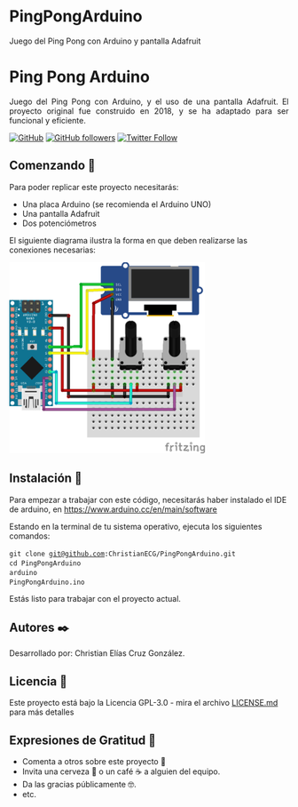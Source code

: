 # PingPongArduino
Juego del Ping Pong con Arduino y pantalla Adafruit

# Ping Pong Arduino
<p align=justify>Juego del Ping Pong con Arduino, y el uso de una pantalla Adafruit. El proyecto original fue construido en 2018, y se ha adaptado para ser funcional y eficiente.</p>

[![GitHub](https://img.shields.io/github/license/ChristianECG/PingPongArduino)](LICENSE)
[![GitHub followers](https://img.shields.io/github/followers/ChristianECG?label=Follow)](https://github.com/ChristianECG)
[![Twitter Follow](https://img.shields.io/twitter/follow/ChristianECG_?label=Follow)](https://twitter.com/ChristianECG_)

## Comenzando :rocket:

Para poder replicar este proyecto necesitarás:

* Una placa Arduino (se recomienda el Arduino UNO)
* Una pantalla Adafruit
* Dos potenciómetros

El siguiente diagrama ilustra la forma en que deben realizarse las conexiones necesarias:

<img src=Diagrama.png width=70%>

## Instalación :wrench:

Para empezar a trabajar con este código, necesitarás haber instalado el IDE de arduino, en https://www.arduino.cc/en/main/software

Estando en la terminal de tu sistema operativo, ejecuta los siguientes comandos:

<code>git clone git@github.com:ChristianECG/PingPongArduino.git</code><br>
<code>cd PingPongArduino</code><br>
<code>arduino PingPongArduino.ino</code><br>

Estás listo para trabajar con el proyecto actual.

## Autores :black_nib:

Desarrollado por: Christian Elías Cruz González.

## Licencia :page_facing_up:

Este proyecto está bajo la Licencia GPL-3.0 - mira el archivo <a href='LICENSE'>LICENSE.md</a> para más detalles

## Expresiones de Gratitud :gift:

* Comenta a otros sobre este proyecto :loudspeaker:
* Invita una cerveza :beer: o un café :coffee: a alguien del equipo.
* Da las gracias públicamente :nerd_face:.
* etc.
